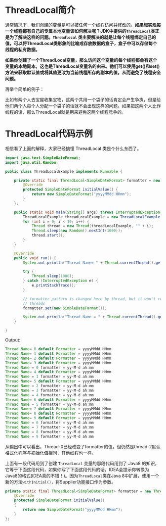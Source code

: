 ThreadLocal简介
====

通常情况下，我们创建的变量是可以被任何一个线程访问并修改的。**如果想实现每一个线程都有自己的专属本地变量该如何解决呢？JDK中提供的```ThreadLocal```类正是为了解决这样的问题。```Threadlocal``` 类主要解决的就是让每个线程绑定自己的值，可以将ThreadLocal类形象的比喻成存放数据的盒子，盒子中可以存储每个线程的私有数据。**

**如果你创建了一个ThreadLocal变量，那么访问这个变量的每个线程都会有这个变量的本地副本，这也是ThreadLocal变量名的由来。他们可以使用get()和set()方法来获取默认值或将其值更改为当前线程所存的副本的值，从而避免了线程安全问题。**

再举个简单的例子：

比如有两个人去宝屋收集宝物，这两个共用一个袋子的话肯定会产生争执，但是给他们两个人每个人分配一个袋子的话就不会出现这样的问题。如果把这两个人比作线程的话，那么ThreadLocal就是用来避免这两个线程竞争的。

ThreadLocal代码示例
====

相信看了上面的解释，大家已经搞懂 ThreadLocal 类是个什么东西了。

```java
import java.text.SimpleDateFormat;
import java.util.Random;

public class ThreadLocalExample implements Runnable {

	private static final ThreadLocal<SimpleDateFormat> formatter = new ThreadLocal<SimpleDateFormat>() {
		@Override
		protected SimpleDateFormat initialValue() {
			return new SimpleDateFormat("yyyyMMdd HHmm");
		}
	};

	public static void main(String[] args) throws InterruptedException {
		ThreadLocalExample threadLocalExample = new ThreadLocalExample();
		for (int i = 0; i < 10; i++) {
			Thread thread = new Thread(threadLocalExample, "" + i);
			Thread.sleep(new Random().nextInt(1000));
			thread.start();
		}
	}

	@Override
	public void run() {
		System.out.println("Thread Name= " + Thread.currentThread().getName() + " default Formatter = " + formatter.get().toPattern());

		try {
			Thread.sleep(1000);
		} catch (InterruptedException e) {
			e.printStackTrace();
		}

		// formatter pattern is changed here by thread, but it won't reflect to other
		// threads
		formatter.set(new SimpleDateFormat());

		System.out.println("Thread Name = " + Thread.currentThread().getName() + " formatter = " + formatter.get().toPattern());
	}

}
```

Output:

```java
Thread Name= 0 default Formatter = yyyyMMdd HHmm
Thread Name= 1 default Formatter = yyyyMMdd HHmm
Thread Name= 2 default Formatter = yyyyMMdd HHmm
Thread Name= 3 default Formatter = yyyyMMdd HHmm
Thread Name = 0 formatter = yy-M-d ah:mm
Thread Name= 4 default Formatter = yyyyMMdd HHmm
Thread Name = 1 formatter = yy-M-d ah:mm
Thread Name= 5 default Formatter = yyyyMMdd HHmm
Thread Name = 2 formatter = yy-M-d ah:mm
Thread Name = 3 formatter = yy-M-d ah:mm
Thread Name = 4 formatter = yy-M-d ah:mm
Thread Name= 6 default Formatter = yyyyMMdd HHmm
Thread Name = 5 formatter = yy-M-d ah:mm
Thread Name= 7 default Formatter = yyyyMMdd HHmm
Thread Name= 8 default Formatter = yyyyMMdd HHmm
Thread Name= 9 default Formatter = yyyyMMdd HHmm
Thread Name = 6 formatter = yy-M-d ah:mm
Thread Name = 7 formatter = yy-M-d ah:mm
Thread Name = 8 formatter = yy-M-d ah:mm
Thread Name = 9 formatter = yy-M-d ah:mm
```

从输出中可以看出，Thread-0已经改变了formatter的值，但仍然是thread-2默认格式化程序与初始化值相同，其他线程也一样。

上面有一段代码用到了创建 ```ThreadLocal``` 变量的那段代码用到了 Java8 的知识，它等于下面这段代码，如果你写了下面这段代码的话，IDEA会提示你转换为Java8的格式(IDEA真的不错！)。因为```ThreadLocal```类在Java 8中扩展，使用一个新的方法```withInitial()```，将Supplier功能接口作为参数。

```java
private static final ThreadLocal<SimpleDateFormat> formatter = new ThreadLocal<SimpleDateFormat>(){
    @Override
    protected SimpleDateFormat initialValue()
    {
        return new SimpleDateFormat("yyyyMMdd HHmm");
    }
};
```
